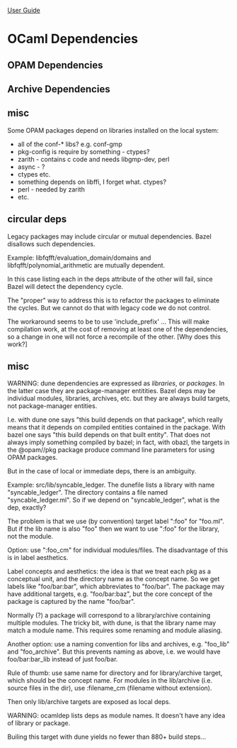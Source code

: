[User Guide](index.md)

# OCaml Dependencies

## OPAM Dependencies

## Archive Dependencies


## misc

Some OPAM packages depend on libraries installed on the local system:

* all of the conf-* libs?  e.g. conf-gmp
* pkg-config is require by something - ctypes?
* zarith - contains c code and needs libgmp-dev, perl
* async - ?
* ctypes etc.
* something depends on libffi, I forget what. ctypes?
* perl - needed by zarith
* etc.

## circular deps

Legacy packages may include circular or mutual dependencies. Bazel
disallows such dependencies.

Example: libfqfft/evaluation_domain/domains and libfqfft/polynomial_arithmetic are mutually dependent.

In this case listing each in the deps attribute of the other will
fail, since Bazel will detect the dependency cycle.

The "proper" way to address this is to refactor the packages to
eliminate the cycles.  But we cannot do that with legacy code we do
not control.

The workaround seems to be to use 'include_prefix' ...  This will make
compilation work, at the cost of removing at least one of the
dependencies, so a change in one will not force a recompile of the
other.  [Why does this work?]

## misc

WARNING: dune dependencies are expressed as *libraries*, or
*packages*.  In the latter case they are package-manager entitities.
Bazel deps may be individual modules, libraries, archives, etc. but
they are always build targets, not package-manager entities.

I.e. with dune one says "this build depends on that package", which
really means that it depends on compiled entities contained in the
package.  With bazel one says "this build depends on that built
entity".  That does not always imply something compiled by bazel; in
fact, with obazl, the targets in the @opam//pkg package produce
command line parameters for using OPAM packages.

But in the case of local or immediate deps, there is an ambiguity.

Example: src/lib/syncable_ledger.  The dunefile lists a library with
name "syncable_ledger". The directory contains a file named
"syncable_ledger.ml".  So if we depend on "syncable_ledger", what is
the dep, exactly?

The problem is that we use (by convention) target label ":foo" for
"foo.ml".  But if the lib name is also "foo" then we want to use
":foo" for the library, not the module.

Option: use ":foo_cm" for individual modules/files.  The disadvantage
of this is in label aesthetics.

Label concepts and aesthetics: the idea is that we treat each pkg as a
conceptual unit, and the directory name as the concept name. So we get
labels like "foo/bar:bar", which abbreviates to "foo/bar".  The
package may have additional targets, e.g. "foo/bar:baz", but the core
concept of the package is captured by the name "foo/bar".

Normally (?) a package will correspond to a library/archive containing
multiple modules.  The tricky bit, with dune, is that the library name
may match a module name.  This requires some renaming and module
aliasing.

Another option: use a naming convention for libs and archives,
e.g. "foo_lib" and "foo_archive".  But this prevents naming as above,
i.e. we would have foo/bar:bar_lib instead of just foo/bar.

Rule of thumb: use same name for directory and for library/archive
target, which should be the concept name.  For modules in the
lib/archive (i.e. source files in the dir), use :filename_cm (filename
without extension).

Then only lib/archive targets are exposed as local deps.

WARNING: ocamldep lists deps as module names. It doesn't have any idea
of library or package.

Builing this target with dune yields no fewer than 880+ build steps...


